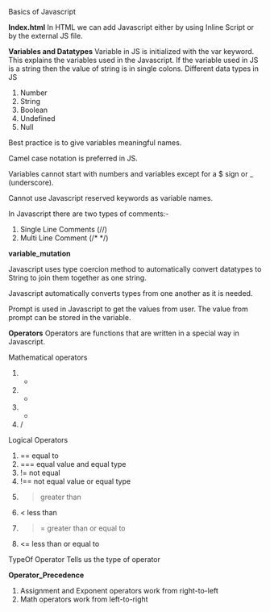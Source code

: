 Basics of Javascript

**Index.html**
In HTML we can add Javascript either by using Inline Script or by the external JS file.

**Variables and Datatypes**
Variable in JS is initialized with the var keyword.
This explains the variables used in the Javascript. If the variable used in JS is a
string then the value of string is in single colons.
Different data types in JS
1. Number
2. String
3. Boolean
4. Undefined
5. Null

Best practice is to give variables meaningful names.

Camel case notation is preferred in JS.

Variables cannot start with numbers and variables except for a $ sign or _ (underscore).

Cannot use Javascript reserved keywords as variable names.  

In Javascript there are two types of comments:-
1. Single Line Comments (//)
2. Multi Line Comment (/*     */)

**variable_mutation**

Javascript uses type coercion method to automatically convert datatypes to String
to join them together as one string.


Javascript automatically converts types from one another as it is needed.

Prompt is used in Javascript to get the values from user. The value from prompt can be stored in the variable.

**Operators**
Operators are functions that are written in a special way in Javascript.

Mathematical operators
1. -
2. +
3. *
4. /

Logical Operators
1. ==  equal to
2. === equal value and equal type
3. != not equal
4. !== not equal value or equal type
5. > greater than
6. < less than
7. >= greater than or equal to
8. <= less than or equal to

TypeOf Operator
Tells us the type of operator

**Operator_Precedence**
1. Assignment and Exponent operators work from right-to-left
2. Math operators work from left-to-right
